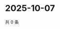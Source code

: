 # 2025-10-07

共 0 条

<!-- BEGIN ZHIHUVIDEO -->
<!-- 最后更新时间 Tue Oct 07 2025 20:22:16 GMT+0800 (China Standard Time) -->

<!-- END ZHIHUVIDEO -->
